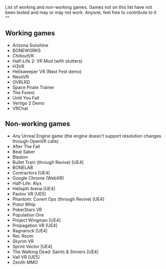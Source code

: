 List of working and non-working games. Games not on this list have not been tested and may or may not work. Anyone, feel free to contribute to it ^^

## Working games

- Arizona Sunshine
- BONEWORKS
- ChilloutVR
- Half-Life 2: VR Mod (with stutters)
- H3VR
- Hellsweeper VR (Next Fest demo)
- NeosVR
- OVRLRD
- Space Pirate Trainer
- The Forest
- Until You Fall
- Vertigo 2 Demo
- VRChat


## Non-working games

- Any Unreal Engine game (the engine doesn't support resolution changes through OpenVR calls)
- After The Fall
- Beat Saber
- Blaston
- Bullet Train (through Revive) [UE4]
- BONELAB
- Contractors [UE4]
- Google Chrome (WebXR)
- Half-Life: Alyx
- Hellsplit Arena [UE4]
- Pavlov VR [UE5]
- Phantom: Covert Ops (through Revive) [UE4]
- Pistol Whip
- PokerStars VR
- Population One
- Project Wingman [UE4]
- Propagation VR [UE4]
- Ragnarock [UE4]
- Rec Room
- Skyrim VR
- Sprint Vector [UE4]
- The Walking Dead: Saints & Sinners [UE4]
- Vail VR [UE5]
- Zenith MMO
